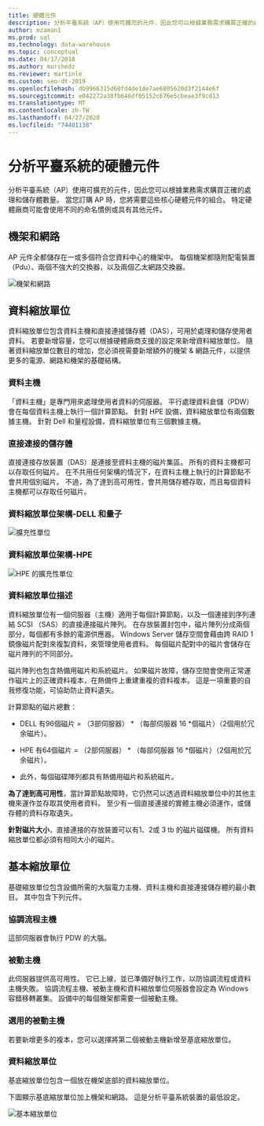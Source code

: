 ```yaml
---
title: 硬體元件
description: 分析平臺系統（AP）使用可擴充的元件，因此您可以根據業務需求購買正確的處理和儲存體數量。 當您訂購 AP 時，您將需要這些核心硬體元件的組合。
author: mzaman1
ms.prod: sql
ms.technology: data-warehouse
ms.topic: conceptual
ms.date: 04/17/2018
ms.author: murshedz
ms.reviewer: martinle
ms.custom: seo-dt-2019
ms.openlocfilehash: db9966315d60fd4de1de7ae6805620d3f2144e6f
ms.sourcegitcommit: e042272a38fb646df05152c676e5cbeae3f9cd13
ms.translationtype: MT
ms.contentlocale: zh-TW
ms.lasthandoff: 04/27/2020
ms.locfileid: "74401138"
---
```

# <a name="hardware-components-for-analytics-platform-system"></a>分析平臺系統的硬體元件

分析平臺系統（AP）使用可擴充的元件，因此您可以根據業務需求購買正確的處理和儲存體數量。 當您訂購 AP 時，您將需要這些核心硬體元件的組合。 特定硬體廠商可能會使用不同的命名慣例或具有其他元件。  
 
  
## <a name="rack-and-network"></a><a name="rackandnetwork"></a>機架和網路 
 
AP 元件全都儲存在一或多個符合您資料中心的機架中。 每個機架都隨附配電裝置（Pdu）、兩個不強大的交換器，以及兩個乙太網路交換器。  
  
![機架和網路](media/rack-and-network.png "AP 機架和網路")  
  
## <a name="data-scale-unit"></a><a name="datascaleunit"></a>資料縮放單位
 
資料縮放單位包含資料主機和直接連接儲存體（DAS），可用於處理和儲存使用者資料。 若要新增容量，您可以根據硬體廠商支援的設定來新增資料縮放單位。 隨著資料縮放單位數目的增加，您必須視需要新增額外的機架 & 網路元件，以提供更多的電源、網路和機架的基礎結構。  
  
### <a name="data-host"></a>資料主機  

「資料主機」是專門用來處理使用者資料的伺服器。 平行處理資料倉儲（PDW）會在每個資料主機上執行一個計算節點。 針對 HPE 設備，資料縮放單位有兩個數據主機。 針對 Dell 和量程設備，資料縮放單位有三個數據主機。  
  
### <a name="direct-attached-storage"></a>直接連接的儲存體
 
直接連接存放裝置（DAS）是連接至資料主機的磁片集區。 所有的資料主機都可以存取任何磁片。 在不共用任何架構的情況下，在資料主機上執行的計算節點不會共用個別磁片。 不過，為了達到高可用性，會共用儲存體存取，而且每個資料主機都可以存取任何磁片。  
  
### <a name="data-scale-unit-architecture---dell-and-quanta"></a>資料縮放單位架構-DELL 和量子
  
![擴充性單位](media/scalability-unit-dell.png "Dell 擴充性單位")  
  
### <a name="data-scale-unit-architecture---hpe"></a>資料縮放單位架構-HPE 
 
![HPE 的擴充性單位](media/scalability-unit-hpe.png "HPE 的擴充性單位")  
  
### <a name="data-scale-unit-description"></a>資料縮放單位描述

資料縮放單位有一個伺服器（主機）適用于每個計算節點，以及一個連接到序列連結 SCSI （SAS）的直接連接磁片陣列。 在存放裝置封包中，磁片陣列分成兩個部分，每個都有多餘的電源供應器。 Windows Server 儲存空間會藉由跨 RAID 1 鏡像磁片配對來複製資料，來管理使用者資料。 每個磁片配對中的磁片會儲存在磁片陣列的不同部分。  
  
磁片陣列也包含熱備用磁片和系統磁片。 如果磁片故障，儲存空間會使用正常運作磁片上的正確資料複本，在熱備件上重建重複的資料複本。 這是一項重要的自我修復功能，可協助防止資料遺失。  
  
計算節點的磁片總數：  
  
-   DELL 有96個磁片 = （3部伺服器） * （每部伺服器 16 \*個磁片）（2個用於冗余磁片）。  
  
-   HPE 有64個磁片 = （2部伺服器） * （每部伺服器 16 \*個磁片）（2個用於冗余磁片）。  
  
-   此外，每個磁碟陣列都具有熱備用磁片和系統磁片。  
  
**為了達到高可用性**，當計算節點故障時，它仍然可以透過資料縮放單位中的其他主機來運作並存取其使用者資料。 至少有一個直接連接的實體主機必須運作，或儲存體的資料存取遺失。  
  
**針對磁片大小**，直接連接的存放裝置可以有1、2或 3 tb 的磁片磁碟機。 所有資料縮放單位都必須有相同大小的磁片。  
  
## <a name="base-scale-unit"></a><a name="basescaleunit"></a>基本縮放單位 
 
基礎縮放單位包含設備所需的大腦電力主機、資料主機和直接連接儲存體的最小數目。 其中包含下列元件。 
  
### <a name="orchestration-host"></a>協調流程主機  
這部伺服器會執行 PDW 的大腦。
  
### <a name="passive-host"></a>被動主機  
此伺服器提供高可用性。 它已上線，並已準備好執行工作，以防協調流程或資料主機失敗。 協調流程主機、被動主機和資料縮放單位伺服器會設定為 Windows 容錯移轉叢集。 設備中的每個機架都需要一個被動主機。  
  
### <a name="optional-passive-host"></a>選用的被動主機  
若要新增更多的複本，您可以選擇將第二個被動主機新增至基底縮放單位。  
  
### <a name="data-scale-unit"></a>資料縮放單位  
基底縮放單位包含一個放在機架底部的資料縮放單位。  
  
下圖顯示基底縮放單位加上機架和網路。 這是分析平臺系統裝置的最低設定。  
  
![基本縮放單位](media/base-scale-unit.png "基本縮放單位")  
 
